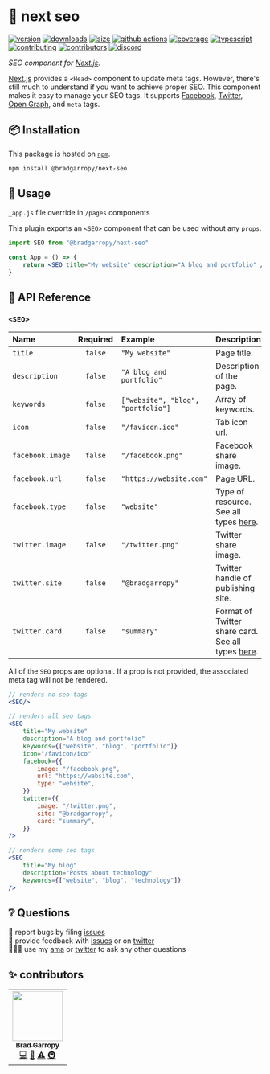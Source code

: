 # 🔎 next seo

[![version][version-badge]][npm]
[![downloads][downloads-badge]][npm]
[![size][size-badge]][bundlephobia]
[![github actions][github-actions-badge]][github-actions]
[![coverage][codecov-badge]][codecov]
[![typescript][typescript-badge]][typescript]
[![contributing][contributing-badge]][contributing]
[![contributors][contributors-badge]][contributors]
[![discord][discord-badge]][discord]

_SEO component for [Next.js][next]._

[Next.js][next] provides a `<Head>` component to update meta tags. However, there's still much to understand if you want to achieve proper SEO. This component makes it easy to manage your SEO tags. It supports [Facebook][facebook], [Twitter][twitter], [Open Graph][og], and `meta` tags.

## 📦 Installation

This package is hosted on [`npm`][npm].

```bash
npm install @bradgarropy/next-seo
```

## 🥑 Usage

`_app.js` file
override in `/pages` components

This plugin exports an `<SEO>` component that can be used without any `props`.

```jsx
import SEO from "@bradgarropy/next-seo"

const App = () => {
    return <SEO title="My website" description="A blog and portfolio" />
}
```

## 📖 API Reference

### `<SEO>`

| Name             | Required | Example                            | Description                                                |
| :--------------- | :------: | :--------------------------------- | :--------------------------------------------------------- |
| `title`          | `false`  | `"My website"`                     | Page title.                                                |
| `description`    | `false`  | `"A blog and portfolio"`           | Description of the page.                                   |
| `keywords`       | `false`  | `["website", "blog", "portfolio"]` | Array of keywords.                                         |
| `icon`           | `false`  | `"/favicon.ico"`                   | Tab icon url.                                              |
| `facebook.image` | `false`  | `"/facebook.png"`                  | Facebook share image.                                      |
| `facebook.url`   | `false`  | `"https://website.com"`            | Page URL.                                                  |
| `facebook.type`  | `false`  | `"website"`                        | Type of resource. See all types [here][types].             |
| `twitter.image`  | `false`  | `"/twitter.png"`                   | Twitter share image.                                       |
| `twitter.site`   | `false`  | `"@bradgarropy"`                   | Twitter handle of publishing site.                         |
| `twitter.card`   | `false`  | `"summary"`                        | Format of Twitter share card. See all types [here][cards]. |

All of the `SEO` props are optional. If a prop is not provided, the associated meta tag will not be rendered.

```jsx
// renders no seo tags
<SEO/>

// renders all seo tags
<SEO
    title="My website"
    description="A blog and portfolio"
    keywords={["website", "blog", "portfolio"]}
    icon="/favicon/ico"
    facebook={{
        image: "/facebook.png",
        url: "https://website.com",
        type: "website",
    }}
    twitter={{
        image: "/twitter.png",
        site: "@bradgarropy",
        card: "summary",
    }}
/>

// renders some seo tags
<SEO
    title="My blog"
    description="Posts about technology"
    keywords={["website", "blog", "technology"]}
/>
```

## ❔ Questions

🐛 report bugs by filing [issues][issues]  
📢 provide feedback with [issues][issues] or on [twitter][twitter]  
🙋🏼‍♂️ use my [ama][ama] or [twitter][twitter] to ask any other questions

## ✨ contributors

<!-- ALL-CONTRIBUTORS-LIST:START - Do not remove or modify this section -->
<!-- prettier-ignore-start -->
<!-- markdownlint-disable -->
<table>
  <tr>
    <td align="center"><a href="https://bradgarropy.com"><img src="https://avatars.githubusercontent.com/u/11336745?v=4?s=100" width="100px;" alt=""/><br /><sub><b>Brad Garropy</b></sub></a><br /><a href="https://github.com/bradgarropy/next-link/commits?author=bradgarropy" title="Code">💻</a> <a href="https://github.com/bradgarropy/next-link/commits?author=bradgarropy" title="Documentation">📖</a> <a href="https://github.com/bradgarropy/next-link/commits?author=bradgarropy" title="Tests">⚠️</a> <a href="#infra-bradgarropy" title="Infrastructure (Hosting, Build-Tools, etc)">🚇</a></td>
  </tr>
</table>

<!-- markdownlint-restore -->
<!-- prettier-ignore-end -->

<!-- ALL-CONTRIBUTORS-LIST:END -->

[next]: https://nextjs.org
[facebook]: https://developers.facebook.com/docs/sharing/webmasters
[twitter]: https://developer.twitter.com/en/docs/twitter-for-websites/cards/overview/markup
[og]: https://ogp.me
[version-badge]: https://img.shields.io/npm/v/@bradgarropy/next-seo.svg?style=flat-square
[downloads-badge]: https://img.shields.io/npm/dt/@bradgarropy/next-seo?style=flat-square
[bundlephobia]: https://bundlephobia.com/result?p=@bradgarropy/next-seo
[size-badge]: https://img.shields.io/bundlephobia/minzip/@bradgarropy/next-seo?style=flat-square
[github-actions]: https://github.com/bradgarropy/next-seo/actions
[github-actions-badge]: https://img.shields.io/github/workflow/status/bradgarropy/next-seo/%F0%9F%9A%80%20release?style=flat-square
[codecov]: https://app.codecov.io/gh/bradgarropy/next-seo
[codecov-badge]: https://img.shields.io/codecov/c/github/bradgarropy/next-seo?style=flat-square
[typescript]: https://www.typescriptlang.org/dt/search?search=%40bradgarropy%2Fnext-seo
[typescript-badge]: https://img.shields.io/npm/types/@bradgarropy/next-seo?style=flat-square
[contributing]: https://github.com/bradgarropy/next-seo/blob/master/contributing.md
[contributing-badge]: https://img.shields.io/badge/PRs-welcome-success?style=flat-square
[contributors]: #-contributors
[contributors-badge]: https://img.shields.io/github/all-contributors/bradgarropy/next-seo?style=flat-square
[discord]: https://bradgarropy.com/discord
[discord-badge]: https://img.shields.io/discord/748196643140010015?style=flat-square
[npm]: https://npmjs.com/package/@bradgarropy/next-seo
[issues]: https://github.com/bradgarropy/next-seo/issues
[twitter]: https://twitter.com/bradgarropy
[ama]: https://bradgarropy.com/ama
[types]: https://ogp.me/#types
[cards]: https://developer.twitter.com/en/docs/twitter-for-websites/cards/overview/abouts-cards
